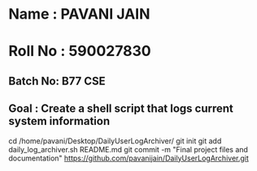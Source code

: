 # Name : PAVANI JAIN
# Roll No : 590027830
## Batch No: B77 CSE
## Goal : Create a shell script that logs current system information

cd /home/pavani/Desktop/DailyUserLogArchiver/
git init
git add daily_log_archiver.sh README.md
git commit -m "Final project files and documentation"
https://github.com/pavanijain/DailyUserLogArchiver.git


